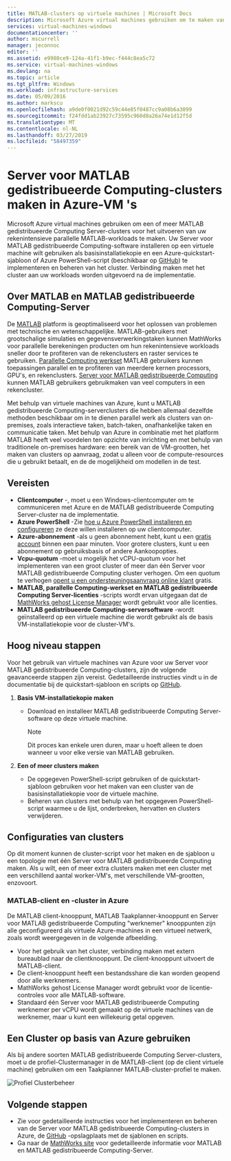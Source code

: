 ```yaml
---
title: MATLAB-clusters op virtuele machines | Microsoft Docs
description: Microsoft Azure virtual machines gebruiken om te maken van clusters MATLAB gedistribueerde Computing-Server als u wilt uw rekenintensieve parallelle MATLAB-workloads uitvoeren
services: virtual-machines-windows
documentationcenter: ''
author: mscurrell
manager: jeconnoc
editor: ''
ms.assetid: e9980ce9-124a-41f1-b9ec-f444c8ea5c72
ms.service: virtual-machines-windows
ms.devlang: na
ms.topic: article
ms.tgt_pltfrm: Windows
ms.workload: infrastructure-services
ms.date: 05/09/2016
ms.author: markscu
ms.openlocfilehash: a9de0f0021d92c59c44e85f0487cc9a08b6a3099
ms.sourcegitcommit: f24fdd1ab23927c73595c960d8a26a74e1d12f5d
ms.translationtype: MT
ms.contentlocale: nl-NL
ms.lasthandoff: 03/27/2019
ms.locfileid: "58497359"
---
```

# <a name="create-matlab-distributed-computing-server-clusters-on-azure-vms"></a>Server voor MATLAB gedistribueerde Computing-clusters maken in Azure-VM 's
Microsoft Azure virtual machines gebruiken om een of meer MATLAB gedistribueerde Computing Server-clusters voor het uitvoeren van uw rekenintensieve parallelle MATLAB-workloads te maken. Uw Server voor MATLAB gedistribueerde Computing-software installeren op een virtuele machine wilt gebruiken als basisinstallatiekopie en een Azure-quickstart-sjabloon of Azure PowerShell-script (beschikbaar op [GitHub](https://github.com/Azure/azure-quickstart-templates/tree/master/matlab-cluster)) te implementeren en beheren van het cluster. Verbinding maken met het cluster aan uw workloads worden uitgevoerd na de implementatie.

## <a name="about-matlab-and-matlab-distributed-computing-server"></a>Over MATLAB en MATLAB gedistribueerde Computing-Server
De [MATLAB](https://www.mathworks.com/products/matlab/) platform is geoptimaliseerd voor het oplossen van problemen met technische en wetenschappelijke. MATLAB-gebruikers met grootschalige simulaties en gegevensverwerkingstaken kunnen MathWorks voor parallelle berekeningen producten om hun rekenintensieve workloads sneller door te profiteren van de rekenclusters en raster services te gebruiken. [Parallelle Computing werkset](https://www.mathworks.com/products/parallel-computing/) MATLAB gebruikers kunnen toepassingen parallel en te profiteren van meerdere kernen processors, GPU's, en rekenclusters. [Server voor MATLAB gedistribueerde Computing](https://www.mathworks.com/products/distriben/) kunnen MATLAB gebruikers gebruikmaken van veel computers in een rekencluster.

Met behulp van virtuele machines van Azure, kunt u MATLAB gedistribueerde Computing-serverclusters die hebben allemaal dezelfde methoden beschikbaar om in te dienen parallel werk als clusters van on-premises, zoals interactieve taken, batch-taken, onafhankelijke taken en communicatie taken. Met behulp van Azure in combinatie met het platform MATLAB heeft veel voordelen ten opzichte van inrichting en met behulp van traditionele on-premises hardware: een bereik van de VM-grootten, het maken van clusters op aanvraag, zodat u alleen voor de compute-resources die u gebruikt betaalt, en de de mogelijkheid om modellen in de test.  

## <a name="prerequisites"></a>Vereisten
* **Clientcomputer** -, moet u een Windows-clientcomputer om te communiceren met Azure en de MATLAB gedistribueerde Computing Server-cluster na de implementatie.
* **Azure PowerShell** -Zie [hoe u Azure PowerShell installeren en configureren](/powershell/azure/overview) ze deze willen installeren op uw clientcomputer.
* **Azure-abonnement** -als u geen abonnement hebt, kunt u een [gratis account](https://azure.microsoft.com/free/) binnen een paar minuten. Voor grotere clusters, kunt u een abonnement op gebruiksbasis of andere Aankoopopties.
* **Vcpu-quotum** -moet u mogelijk het vCPU-quotum voor het implementeren van een groot cluster of meer dan één Server voor MATLAB gedistribueerde Computing cluster verhogen. Om een quotum te verhogen [opent u een ondersteuningsaanvraag online klant](https://azure.microsoft.com/blog/2014/06/04/azure-limits-quotas-increase-requests/) gratis.
* **MATLAB, parallelle Computing-werkset en MATLAB gedistribueerde Computing Server-licenties** -scripts wordt ervan uitgegaan dat de [MathWorks gehost License Manager](https://www.mathworks.com/help/install/license-management.html) wordt gebruikt voor alle licenties.  
* **MATLAB gedistribueerde Computing-serversoftware** -wordt geïnstalleerd op een virtuele machine die wordt gebruikt als de basis VM-installatiekopie voor de cluster-VM's.

## <a name="high-level-steps"></a>Hoog niveau stappen
Voor het gebruik van virtuele machines van Azure voor uw Server voor MATLAB gedistribueerde Computing-clusters, zijn de volgende geavanceerde stappen zijn vereist. Gedetailleerde instructies vindt u in de documentatie bij de quickstart-sjabloon en scripts op [GitHub](https://github.com/Azure/azure-quickstart-templates/tree/master/matlab-cluster).

1. **Basis VM-installatiekopie maken**  

   * Download en installeer MATLAB gedistribueerde Computing Server-software op deze virtuele machine.

     > [!NOTE]
     > Dit proces kan enkele uren duren, maar u hoeft alleen te doen wanneer u voor elke versie van MATLAB gebruiken.   
     >
     >
2. **Een of meer clusters maken**  

   * De opgegeven PowerShell-script gebruiken of de quickstart-sjabloon gebruiken voor het maken van een cluster van de basisinstallatiekopie voor de virtuele machine.   
   * Beheren van clusters met behulp van het opgegeven PowerShell-script waarmee u de lijst, onderbreken, hervatten en clusters verwijderen.

## <a name="cluster-configurations"></a>Configuraties van clusters
Op dit moment kunnen de cluster-script voor het maken en de sjabloon u een topologie met één Server voor MATLAB gedistribueerde Computing maken. Als u wilt, een of meer extra clusters maken met een cluster met een verschillend aantal worker-VM's, met verschillende VM-grootten, enzovoort.

### <a name="matlab-client-and-cluster-in-azure"></a>MATLAB-client en -cluster in Azure
De MATLAB client-knooppunt, MATLAB Taakplanner-knooppunt en Server voor MATLAB gedistribueerde Computing "werknemer" knooppunten zijn alle geconfigureerd als virtuele Azure-machines in een virtueel netwerk, zoals wordt weergegeven in de volgende afbeelding.


* Voor het gebruik van het cluster, verbinding maken met extern bureaublad naar de clientknooppunt. De client-knooppunt uitvoert de MATLAB-client.
* De client-knooppunt heeft een bestandsshare die kan worden geopend door alle werknemers.
* MathWorks gehost License Manager wordt gebruikt voor de licentie-controles voor alle MATLAB-software.
* Standaard één Server voor MATLAB gedistribueerde Computing werknemer per vCPU wordt gemaakt op de virtuele machines van de werknemer, maar u kunt een willekeurig getal opgeven.

## <a name="use-an-azure-based-cluster"></a>Een Cluster op basis van Azure gebruiken
Als bij andere soorten MATLAB gedistribueerde Computing Server-clusters, moet u de profiel-Clustermanager in de MATLAB-client (op de client virtuele machine) gebruiken om een Taakplanner MATLAB-cluster-profiel te maken.

![Profiel Clusterbeheer](./media/matlab-mdcs-cluster/cluster_profile_manager.png)

## <a name="next-steps"></a>Volgende stappen
* Zie voor gedetailleerde instructies voor het implementeren en beheren van de Server voor MATLAB gedistribueerde Computing-clusters in Azure, de [GitHub](https://github.com/Azure/azure-quickstart-templates/tree/master/matlab-cluster) -opslagplaats met de sjablonen en scripts.
* Ga naar de [MathWorks site](https://www.mathworks.com/) voor gedetailleerde informatie voor MATLAB en MATLAB gedistribueerde Computing-Server.
